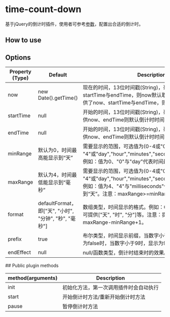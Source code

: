 # time-count-down

基于jQuery的倒计时插件，使用者可参考[参数](#options)，配置出合适的倒计时。

## How to use
## Options
<table>
    <thead>
        <tr>
            <th>Property (Type)</th>
            <th>Default</th>
            <th>Description</th>
        </tr>
    </thead>
    <tbody>
        <tr>
            <td>now</td>
            <td>new Date().getTime()</td>
            <td>现在的时间，13位时间戳(String)，毫秒为单位。如果提供了startTime与endTime，则now默认取客户端的时间；如果提供了now、startTime与endTime，则now为用户配置的值。</td>
        </tr>
        <tr>
            <td>startTime</td>
            <td>null</td>
            <td>开始的时间，13位时间戳(String)，毫秒为单位。如果没有提供now、endTime则默认倒计时时间为2分钟；</td>
        </tr>
        <tr>
            <td>endTime</td>
            <td>null</td>
            <td>开始的时间，13位时间戳(String)，毫秒为单位。如果没有提供now、endTime则默认倒计时时间为2分钟；</td>
        </tr>
        <tr>
            <td>minRange</td>
            <td>默认为0，时间最高能显示到“天”</td>
            <td>需要显示的范围，可选值为(0-4或"0"-"4"或"day","hour","minutes","seconds","milliseconds")。例如：值为0、"0"与"day"代表时间最高能显示到“天”</td>
        </tr>
        <tr>
            <td>maxRange</td>
            <td>默认为4，时间最低能显示到“毫秒”</td>
            <td>需要显示的范围，可选值为(0-4或"0"-"4"或"day","hour","minutes","seconds","milliseconds")。例如：值为4、"4"与"milliseconds"代表时间最低能显示到“天”。注意：maxRange>=minRange才能正常运行</td>
        </tr>
        <tr>
            <td>format</td>
            <td>defaultFormat，即["天", "小时", "分钟", "秒", "毫秒"]</td>
            <td>数组类型，时间显示的格式。例如：01天22小时03分钟。也可提供["天", "时", "分"]等。注意：提供的数组长度要等于maxRange-minRange+1。</td>
        </tr>
        <tr>
            <td>prefix</td>
            <td>true</td>
            <td>布尔类型，时间显示前缀，当数字小于9时，显示为09。如果为false时，当数字小于9时，显示为9。</td>
        </tr>
        <tr>
            <td>endEffect</td>
            <td>null</td>
            <td>null/函数类型，倒计时结束时的效果。</td>
        </tr>
    </tbody>
</table>
## Public plugin methods
<table>
    <thead>
        <tr>
            <th>method(arguments)</th>
            <th>Description</th>
        </tr>
    </thead>
    <tbody>
        <tr>
            <td>init</td>
            <td>初始化方法，第一次调用插件时会自动执行</td>
        </tr>
        <tr>
            <td>start</td>
            <td>开始倒计时方法/重新开始倒计时方法</td>
        </tr>
        <tr>
            <td>pause</td>
            <td>暂停倒计时方法</td>
        </tr>
    </tbody>
</table>

